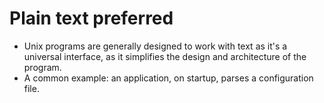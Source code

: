 # Plain text preferred

- Unix programs are generally designed to work with text as it's a universal interface, as it simplifies the design and architecture of the program.
- A common example: an application, on startup, parses a configuration file.
